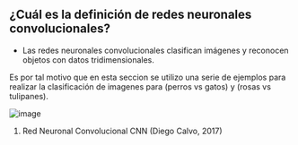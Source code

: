 ## ¿Cuál es la definición de redes neuronales convolucionales?

- Las redes neuronales convolucionales clasifican imágenes y reconocen objetos con datos tridimensionales.

Es por tal motivo que en esta seccion se utilizo una serie de ejemplos para realizar la clasificación de imagenes para (perros vs gatos) y (rosas vs tulipanes).

![image](https://github.com/user-attachments/assets/33ac5714-854f-4297-aefd-870eff3ca0e1)
1. Red Neuronal Convolucional CNN (Diego Calvo, 2017)
